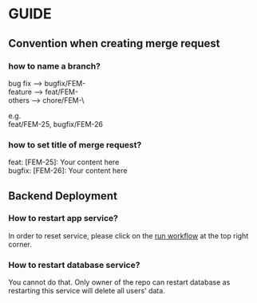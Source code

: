 
# GUIDE

## Convention when creating merge request

### how to name a branch?
bug fix --> bugfix/FEM-<ID>\
feature --> feat/FEM-<ID>\
others --> chore/FEM-<ID>\

e.g.\
feat/FEM-25, bugfix/FEM-26

### how to set title of merge request?
feat: [FEM-25]: Your content here\
bugfix: [FEM-26]: Your content here

## Backend Deployment
### How to restart app service?
In order to reset service, please click on the [run workflow](https://github.com/CharmFlex-98/FlexiExpensesManager_Backend/actions/workflows/restart-app-service.yml) at the top right corner.

### How to restart database service?
You cannot do that. Only owner of the repo can restart database as restarting this service will delete all users' data.
